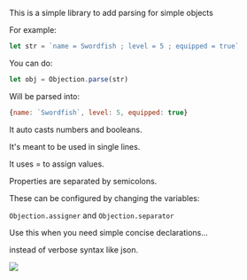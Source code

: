 This is a simple library to add parsing for simple objects

For example:

```js
let str = `name = Swordfish ; level = 5 ; equipped = true`
```

You can do:

```js
let obj = Objection.parse(str)
```

Will be parsed into:

```js
{name: `Swordfish`, level: 5, equipped: true}
```

It auto casts numbers and booleans.

It's meant to be used in single lines.

It uses = to assign values.

Properties are separated by semicolons.

These can be configured by changing the variables:

`Objection.assigner` and `Objection.separator`

Use this when you need simple concise declarations...

instead of verbose syntax like json.

![](https://i.imgur.com/Q8lBPJN.jpg)